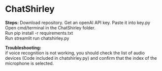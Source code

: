 # ChatShirley  


**Steps:** 
Download repository.
Get an openAI API key. Paste it into key.py  
Open cmd/terminal in the ChatShirley folder.  
Run pip install -r requirements.txt  
Run streamlit run chatshirley.py   

**Troubleshooting:**  
if voice recognition is not working, you should check the list of audio devices (Code included in chatshirley.py)
and confirm that the index of the microphone is selected.
